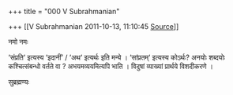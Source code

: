 +++
title = "000 V Subrahmanian"

+++
[[V Subrahmanian	2011-10-13, 11:10:45 [Source](https://groups.google.com/g/bvparishat/c/IdFkHmLAJlc)]]



नमो नमः  
  
’संप्रति’ इत्यस्य ’इदानीं’ / ’अथ’ इत्यर्थः इति मन्ये । ’सांप्रतम्’ इत्यस्य कोऽर्थः? अनयोः शब्दयोः कश्चित्संबन्धो वर्तते वा ? अभयमव्ययमित्यपि भाति । विदुषां व्याख्यां प्रार्थये विशदीकरणे ।  
  
सुब्रह्मण्यः  

